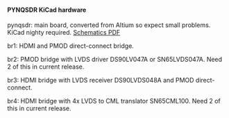 #### PYNQSDR KiCad hardware

pynqsdr: main board, converted from Altium so expect small problems. KiCad nighty required. [Schematics PDF](./pynqsdr.pdf)

br1: HDMI and PMOD direct-connect bridge. 

br2: PMOD bridge with LVDS driver DS90LV047A or SN65LVDS047A. Need 2 of this in current release. 

br3: HDMI bridge with LVDS receiver DS90LVDS048A and PMOD direct-connect. 

br4: HDMI bridge with 4x LVDS to CML translator SN65CML100. Need 2 of this in current release. 